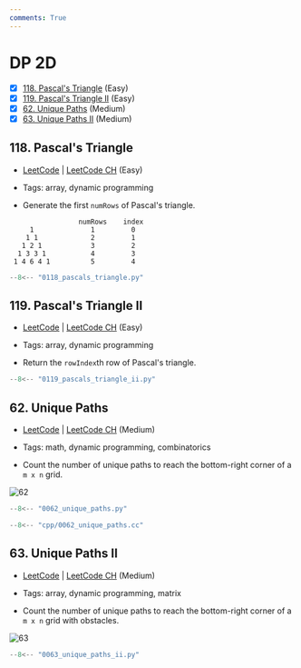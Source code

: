 ```yaml
---
comments: True
---
```


# DP 2D

- [x] [118. Pascal's Triangle](https://leetcode.cn/problems/pascals-triangle/) (Easy)
- [x] [119. Pascal's Triangle II](https://leetcode.cn/problems/pascals-triangle-ii/) (Easy)
- [x] [62. Unique Paths](https://leetcode.cn/problems/unique-paths/) (Medium)
- [x] [63. Unique Paths II](https://leetcode.cn/problems/unique-paths-ii/) (Medium)

## 118. Pascal's Triangle

-   [LeetCode](https://leetcode.com/problems/pascals-triangle/) | [LeetCode CH](https://leetcode.cn/problems/pascals-triangle/) (Easy)

-   Tags: array, dynamic programming
-   Generate the first `numRows` of Pascal's triangle.

```plaintext
                 numRows    index
     1              1         0
    1 1             2         1
   1 2 1            3         2
  1 3 3 1           4         3
 1 4 6 4 1          5         4
```

```python title="118. Pascal's Triangle - Python Solution"
--8<-- "0118_pascals_triangle.py"
```

## 119. Pascal's Triangle II

-   [LeetCode](https://leetcode.com/problems/pascals-triangle-ii/) | [LeetCode CH](https://leetcode.cn/problems/pascals-triangle-ii/) (Easy)

-   Tags: array, dynamic programming
-   Return the `rowIndex`th row of Pascal's triangle.

```python title="119. Pascal's Triangle II - Python Solution"
--8<-- "0119_pascals_triangle_ii.py"
```

## 62. Unique Paths

-   [LeetCode](https://leetcode.com/problems/unique-paths/) | [LeetCode CH](https://leetcode.cn/problems/unique-paths/) (Medium)

-   Tags: math, dynamic programming, combinatorics
-   Count the number of unique paths to reach the bottom-right corner of a `m x n` grid.

![62](https://assets.leetcode.com/uploads/2018/10/22/robot_maze.png)

```python title="62. Unique Paths - Python Solution"
--8<-- "0062_unique_paths.py"
```

```cpp title="62. Unique Paths - C++ Solution"
--8<-- "cpp/0062_unique_paths.cc"
```

## 63. Unique Paths II

-   [LeetCode](https://leetcode.com/problems/unique-paths-ii/) | [LeetCode CH](https://leetcode.cn/problems/unique-paths-ii/) (Medium)

-   Tags: array, dynamic programming, matrix
-   Count the number of unique paths to reach the bottom-right corner of a `m x n` grid with obstacles.

![63](https://assets.leetcode.com/uploads/2020/11/04/robot1.jpg)

```python title="63. Unique Paths II - Python Solution"
--8<-- "0063_unique_paths_ii.py"
```
